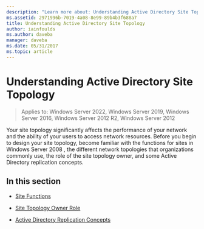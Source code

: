 ```yaml
---
description: "Learn more about: Understanding Active Directory Site Topology"
ms.assetid: 2971996b-7019-4a08-8e99-89b4b3f688a7
title: Understanding Active Directory Site Topology
author: iainfoulds
ms.author: daveba
manager: daveba
ms.date: 05/31/2017
ms.topic: article
---
```


# Understanding Active Directory Site Topology

>Applies to: Windows Server 2022, Windows Server 2019, Windows Server 2016, Windows Server 2012 R2, Windows Server 2012

Your site topology significantly affects the performance of your network and the ability of your users to access network resources. Before you begin to design your site topology, become familiar with the functions for sites in  Windows Server 2008 , the different network topologies that organizations commonly use, the role of the site topology owner, and some Active Directory replication concepts.

## In this section

-   [Site Functions](../../ad-ds/plan/Site-Functions.md)

-   [Site Topology Owner Role](../../ad-ds/plan/Site-Topology-Owner-Role.md)

-   [Active Directory Replication Concepts](../../ad-ds/get-started/replication/Active-Directory-Replication-Concepts.md)



